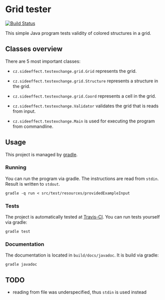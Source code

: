 # Grid tester

[![Build Status](https://travis-ci.org/sideeffffect/testexchange.svg)](https://travis-ci.org/sideeffffect/testexchange)

This simple Java program tests validity of colored structures in a grid.


## Classes overview

There are 5 most important classes:

 * `cz.sideeffect.testexchange.grid.Grid` represents the grid.

 * `cz.sideeffect.testexchange.grid.Structure` represents a structure in the grid.

 * `cz.sideeffect.testexchange.grid.Coord` represents a cell in the grid.

 * `cz.sideeffect.testexchange.Validator` validates the grid that is reads from input.

 * `cz.sideeffect.testexchange.Main` is used for executing the program from commandline.


## Usage

This project is managed by [gradle](https://gradle.org/).


### Running

You can run the program via gradle.
The instructions are read from `stdin`.
Result is written to `stdout`.

```
gradle -q run < src/test/resources/providedExampleInput
```


### Tests

The project is automatically tested at [Travis-CI](https://travis-ci.org/sideeffffect/testexchange).
You can run tests yourself via gradle:

```
gradle test
```


### Documentation

The documentation is located in `build/docs/javadoc`.
It is build via gradle:

```
gradle javadoc
```


## TODO

 * reading from file was underspecified, thus `stdin` is used instead

